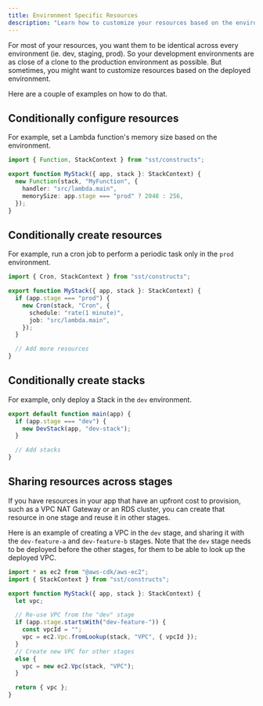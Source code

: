 ```yaml
---
title: Environment Specific Resources
description: "Learn how to customize your resources based on the environment of a SST app."
---
```


For most of your resources, you want them to be identical across every environment (ie. dev, staging, prod). So your development environments are as close of a clone to the production environment as possible. But sometimes, you might want to customize resources based on the deployed environment.

Here are a couple of examples on how to do that.

## Conditionally configure resources

For example, set a Lambda function's memory size based on the environment.

```ts {6}
import { Function, StackContext } from "sst/constructs";

export function MyStack({ app, stack }: StackContext) {
  new Function(stack, "MyFunction", {
    handler: "src/lambda.main",
    memorySize: app.stage === "prod" ? 2048 : 256,
  });
}
```

## Conditionally create resources

For example, run a cron job to perform a periodic task only in the `prod` environment.

```ts {4-9}
import { Cron, StackContext } from "sst/constructs";

export function MyStack({ app, stack }: StackContext) {
  if (app.stage === "prod") {
    new Cron(stack, "Cron", {
      schedule: "rate(1 minute)",
      job: "src/lambda.main",
    });
  }

  // Add more resources
}
```

## Conditionally create stacks

For example, only deploy a Stack in the `dev` environment.

```ts {2-4} title="stacks/index.js"
export default function main(app) {
  if (app.stage === "dev") {
    new DevStack(app, "dev-stack");
  }

  // Add stacks
}
```

## Sharing resources across stages

If you have resources in your app that have an upfront cost to provision, such as a VPC NAT Gateway or an RDS cluster, you can create that resource in one stage and reuse it in other stages.

Here is an example of creating a VPC in the `dev` stage, and sharing it with the `dev-feature-a` and `dev-feature-b` stages. Note that the `dev` stage needs to be deployed before the other stages, for them to be able to look up the deployed VPC.

```ts
import * as ec2 from "@aws-cdk/aws-ec2";
import { StackContext } from "sst/constructs";

export function MyStack({ app, stack }: StackContext) {
  let vpc;

  // Re-use VPC from the "dev" stage
  if (app.stage.startsWith("dev-feature-")) {
    const vpcId = "";
    vpc = ec2.Vpc.fromLookup(stack, "VPC", { vpcId });
  }
  // Create new VPC for other stages
  else {
    vpc = new ec2.Vpc(stack, "VPC");
  }

  return { vpc };
}
```
